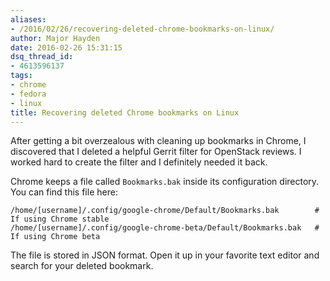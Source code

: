 ```yaml
---
aliases:
- /2016/02/26/recovering-deleted-chrome-bookmarks-on-linux/
author: Major Hayden
date: 2016-02-26 15:31:15
dsq_thread_id:
- 4613596137
tags:
- chrome
- fedora
- linux
title: Recovering deleted Chrome bookmarks on Linux
---
```


After getting a bit overzealous with cleaning up bookmarks in Chrome, I discovered that I deleted a helpful Gerrit filter for OpenStack reviews. I worked hard to create the filter and I definitely needed it back.

Chrome keeps a file called `Bookmarks.bak` inside its configuration directory. You can find this file here:

```
/home/[username]/.config/google-chrome/Default/Bookmarks.bak        # If using Chrome stable
/home/[username]/.config/google-chrome-beta/Default/Bookmarks.bak   # If using Chrome beta
```


The file is stored in JSON format. Open it up in your favorite text editor and search for your deleted bookmark.